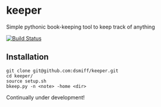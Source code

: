 # keeper

Simple pythonic book-keeping tool to keep track of anything

[![Build Status](https://travis-ci.org/joni2back/angular-filemanager.svg?branch=master)](https://travis-ci.org/joni2back/angular-filemanager)

## Installation

    git clone git@github.com:dsmiff/keeper.git
    cd keeper/
    source setup.sh
    bkeep.py -n <note> -home <dir>
   

Continually under development!

